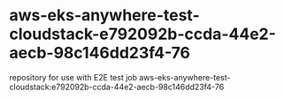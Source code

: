 # aws-eks-anywhere-test-cloudstack-e792092b-ccda-44e2-aecb-98c146dd23f4-76
repository for use with E2E test job aws-eks-anywhere-test-cloudstack:e792092b-ccda-44e2-aecb-98c146dd23f4-76
